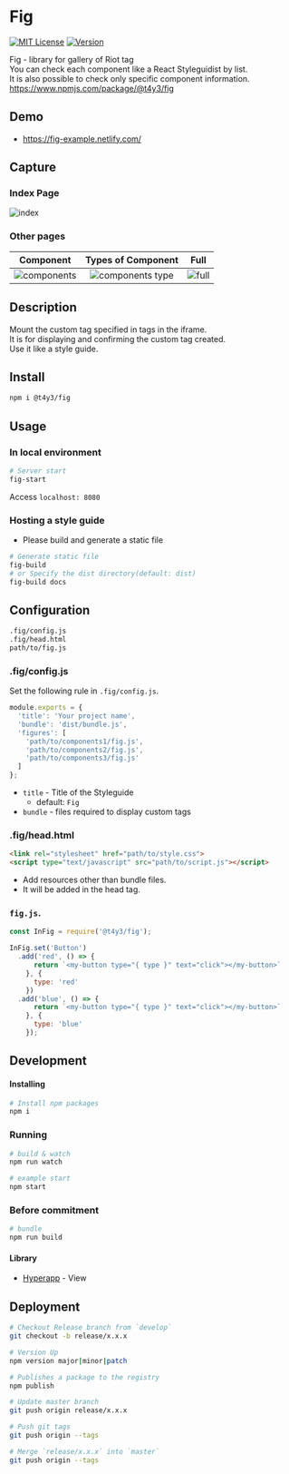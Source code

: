 # Fig

[![MIT License](http://img.shields.io/badge/license-MIT-blue.svg?style=flat)](https://github.com/t4y3/fig/blob/master/LICENSE)
[![Version](https://img.shields.io/badge/dynamic/json.svg?label=version&colorB=5f9ea0&query=$.version&uri=https:%2F%2Fraw.githubusercontent.com%2Ft4y3%2Ffig%2Fmaster%2Fpackage.json&prefix=v)](https://www.npmjs.com/package/@t4y3/fig)

Fig - library for gallery of Riot tag  
You can check each component like a React Styleguidist by list.  
It is also possible to check only specific component information.  
https://www.npmjs.com/package/@t4y3/fig

## Demo
- https://fig-example.netlify.com/

## Capture
### Index Page
![index](https://user-images.githubusercontent.com/9010553/44952242-babc0d00-aeb5-11e8-8198-b4a7b388d970.png)

### Other pages
Component|Types of Component|Full
:--:|:--:|:--:
![components](https://user-images.githubusercontent.com/9010553/44952239-b98ae000-aeb5-11e8-99c9-fe12a5292f80.png)|![components type](https://user-images.githubusercontent.com/9010553/44952240-ba237680-aeb5-11e8-86eb-6c258e8c93aa.png)|![full](https://user-images.githubusercontent.com/9010553/44952241-ba237680-aeb5-11e8-9c59-5cefed0b17b6.png)



## Description
Mount the custom tag specified in tags in the iframe.  
It is for displaying and confirming the custom tag created.  
Use it like a style guide.

## Install
```bash
npm i @t4y3/fig
```

## Usage
### In local environment
```bash
# Server start
fig-start
```

Access `localhost: 8080`

### Hosting a style guide
- Please build and generate a static file

```bash
# Generate static file
fig-build
# or Specify the dist directory(default: dist)
fig-build docs
```



## Configuration
```sh
.fig/config.js
.fig/head.html
path/to/fig.js
```

### .fig/config.js
Set the following rule in `.fig/config.js`.

```js
module.exports = {
  'title': 'Your project name',
  'bundle': 'dist/bundle.js',
  'figures': [
    'path/to/components1/fig.js',
    'path/to/components2/fig.js',
    'path/to/components3/fig.js'
  ]
};


```
- `title` - Title of the Styleguide
  - default: `Fig`
- `bundle` - files required to display custom tags

### .fig/head.html
```html
<link rel="stylesheet" href="path/to/style.css">
<script type="text/javascript" src="path/to/script.js"></script>
```
- Add resources other than bundle files.
- It will be added in the head tag.

### `fig.js`.

```js
const InFig = require('@t4y3/fig');

InFig.set('Button')
  .add('red', () => {
      return `<my-button type="{ type }" text="click"></my-button>`
    }, {
      type: 'red'
    })
  .add('blue', () => {
      return `<my-button type="{ type }" text="click"></my-button>`
    }, {
      type: 'blue'
    });

```

## Development

#### Installing
```sh
# Install npm packages
npm i
```

### Running
```sh
# build & watch
npm run watch

# example start
npm start
```

### Before commitment

```sh
# bundle
npm run build
```

#### Library
- [Hyperapp](https://github.com/jorgebucaran/hyperapp) - View

## Deployment
```sh
# Checkout Release branch from `develop`
git checkout -b release/x.x.x

# Version Up
npm version major|minor|patch

# Publishes a package to the registry
npm publish

# Update master branch
git push origin release/x.x.x

# Push git tags
git push origin --tags

# Merge `release/x.x.x` into `master`
git push origin --tags
```

